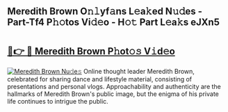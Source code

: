 ## Meredith Brown O𝚗𝚕yf𝚊ns L𝚎a𝚔ed N𝚞𝚍es - Part-Tf4 P𝚑𝚘tos Vi𝚍𝚎o - H𝚘𝚝 Part L𝚎a𝚔s eJXn5

# <h2><a href="http://kfchx0.oniu.top/?m=Meredith+Brown">🔗👉 🔴 Meredith Brown P𝚑ot𝚘𝚜 V𝚒d𝚎o</a></h2>

[![Meredith Brown Nu𝚍e𝚜](https://i.imgur.com/0qMVB7G.gif)](http://kfchx0.oniu.top/?m=Meredith+Brown)
Online thought leader Meredith Brown, celebrated for sharing dance and lifestyle material, consisting of presentations and personal vlogs. Approachability and authenticity are the hallmarks of Meredith Brown's public image, but the enigma of his private life continues to intrigue the public.  
